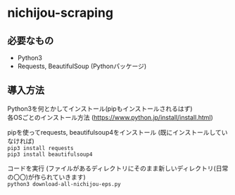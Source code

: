 # nichijou-scraping

## 必要なもの
- Python3
- Requests, BeautifulSoup (Pythonパッケージ)

## 導入方法
Python3を何とかしてインストール(pipもインストールされるはず)  
各OSごとのインストール方法 (https://www.python.jp/install/install.html)

pipを使ってrequests, beautifulsoup4をインストール (既にインストールしていなければ)  
`pip3 install requests`  
`pip3 install beautifulsoup4`

コードを実行 (ファイルがあるディレクトリにそのまま新しいディレクトリ(日常の〇〇)が作られていきます)  
`python3 download-all-nichijou-eps.py`
